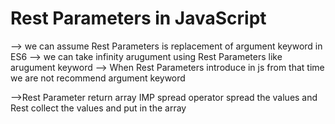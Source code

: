# Rest Parameters in JavaScript
--> we can assume Rest Parameters is replacement of argument keyword in ES6
--> we can take infinity arugument using Rest Parameters like arugument keyword
--> When Rest Parameters introduce in js from that time we are not recommend argument keyword

-->Rest Parameter return array 
IMP spread operator spread the values and Rest collect the values and put in the array

